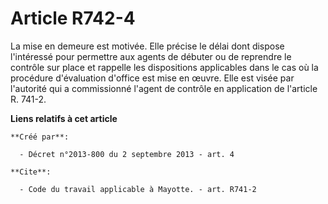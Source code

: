 # Article R742-4

La mise en demeure est motivée. Elle précise le délai dont dispose l'intéressé pour permettre aux agents de débuter ou de
reprendre le contrôle sur place et rappelle les dispositions applicables dans le cas où la procédure d'évaluation d'office
est mise en œuvre. Elle est visée par l'autorité qui a commissionné l'agent de contrôle en application de l'article R. 741-2.

**Liens relatifs à cet article**

	**Créé par**:

	  - Décret n°2013-800 du 2 septembre 2013 - art. 4

	**Cite**:

	  - Code du travail applicable à Mayotte. - art. R741-2
